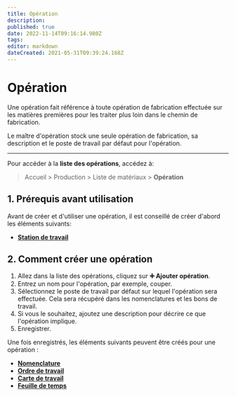 ```yaml
---
title: Opération
description: 
published: true
date: 2022-11-14T09:16:14.980Z
tags: 
editor: markdown
dateCreated: 2021-05-31T09:39:24.168Z
---
```


# Opération

Une opération fait référence à toute opération de fabrication effectuée sur les matières premières pour les traiter plus loin dans le chemin de fabrication.

Le maître d'opération stock une seule opération de fabrication, sa description et le poste de travail par défaut pour l'opération.

---

Pour accéder à la **liste des opérations**, accédez à:

> Accueil > Production > Liste de matériaux > **Opération**

## 1. Prérequis avant utilisation

Avant de créer et d'utiliser une opération, il est conseillé de créer d'abord les éléments suivants:

- **[Station de travail](/manufacturing/workstation)**

## 2. Comment créer une opération

1. Allez dans la liste des opérations, cliquez sur **:heavy_plus_sign: Ajouter opération**.
2. Entrez un nom pour l'opération, par exemple, couper.
3. Sélectionnez le poste de travail par défaut sur lequel l'opération sera effectuée. Cela sera récupéré dans les nomenclatures et les bons de travail.
4. Si vous le souhaitez, ajoutez une description pour décrire ce que l'opération implique.
5. Enregistrer.

Une fois enregistrés, les éléments suivants peuvent être créés pour une opération :

- **[Nomenclature](/manufacturing/bom)**
- **[Ordre de travail](/manufacturing/work-order)**
- **[Carte de travail](/manufacturing/job-card)**
- **[Feuille de temps](/projets/timesheet)**
